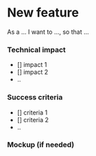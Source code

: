 # New feature

As a ... I want to ..., so that ...

### Technical impact

- [] impact 1
- [] impact 2
- ..

### Success criteria

- [] criteria 1
- [] criteria 2
- ..

### Mockup (if needed)